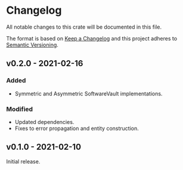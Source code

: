 # Changelog

All notable changes to this crate will be documented in this file.

The format is based on [Keep a Changelog](http://keepachangelog.com/en/1.0.0/)
and this project adheres to [Semantic Versioning](https://semver.org/spec/v2.0.0.html).

## v0.2.0 - 2021-02-16
### Added
- Symmetric and Asymmetric SoftwareVault implementations.

### Modified
- Updated dependencies.
- Fixes to error propagation and entity construction.

## v0.1.0 - 2021-02-10

Initial release.

